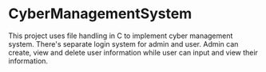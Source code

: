 # CyberManagementSystem
This project uses file handling in C to implement cyber management system. There's separate login system for admin and user. Admin can create, view and delete user information while user can input and view their information.
